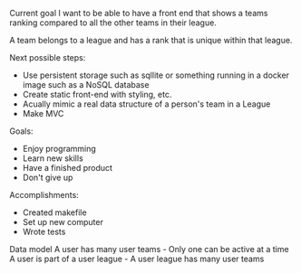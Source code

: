 Current goal
I want to be able to have a front end that shows a teams ranking compared to all the other teams in their league.

A team belongs to a league and has a rank that is unique within that league.

Next possible steps:
- Use persistent storage such as sqllite or something running in a docker image such as a NoSQL database
- Create static front-end with styling, etc.
- Acually mimic a real data structure of a person's team in a League
- Make MVC

Goals:
- Enjoy programming
- Learn new skills
- Have a finished product
- Don't give up

Accomplishments:
- Created makefile
- Set up new computer
- Wrote tests


Data model
A user has many user teams
    - Only one can be active at a time
A user is part of a user league
    - A user league has many user teams